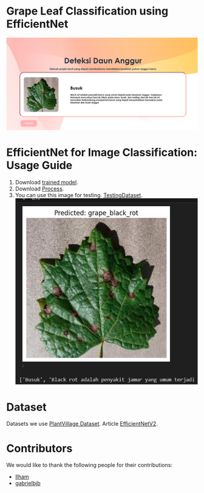 # Grape Leaf Classification using EfficientNet
![Project Logo](Profile.png)
# EfficientNet for Image Classification: Usage Guide
1. Download [trained model](trained_model.zip).
2. Download [Process](Process.ipynb).
3. You can use this image for testing. [TestingDataset](Testing.zip).
![Project Logo](result.png)
# Dataset 
Datasets we use [PlantVillage Dataset](https://data.mendeley.com/datasets/tywbtsjrjv/1).
Article [EfficientNetV2](https://arxiv.org/pdf/2104.00298).
# Contributors

We would like to thank the following people for their contributions:

- [Ilham](https://github.com/iya777)
- [gabrielbjb](https://github.com/gabrielbjb)

